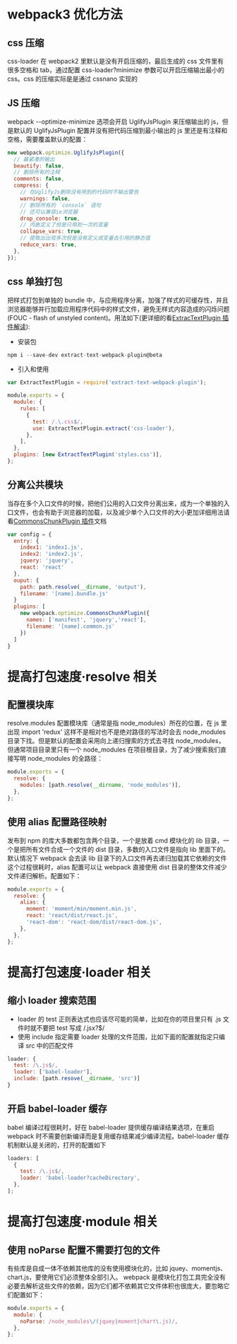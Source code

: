 # webpack3 优化方法

## css 压缩

css-loader 在 webpack2 里默认是没有开启压缩的，最后生成的 css 文件里有很多空格和 tab，通过配置 css-loader?minimize 参数可以开启压缩输出最小的 css。css 的压缩实际是是通过 cssnano 实现的

## JS 压缩

webpack --optimize-minimize 选项会开启 UglifyJsPlugin 来压缩输出的 js，但是默认的 UglifyJsPlugin 配置并没有把代码压缩到最小输出的 js 里还是有注释和空格，需要覆盖默认的配置：

```js
new webpack.optimize.UglifyJsPlugin({
  // 最紧凑的输出
  beautify: false,
  // 删除所有的注释
  comments: false,
  compress: {
    // 在UglifyJs删除没有用到的代码时不输出警告
    warnings: false,
    // 删除所有的 `console` 语句
    // 还可以兼容ie浏览器
    drop_console: true,
    // 内嵌定义了但是只用到一次的变量
    collapse_vars: true,
    // 提取出出现多次但是没有定义成变量去引用的静态值
    reduce_vars: true,
  },
});
```

## css 单独打包

把样式打包到单独的 bundle 中，与应用程序分离，加强了样式的可缓存性，并且浏览器能够并行加载应用程序代码中的样式文件，避免无样式内容造成的闪烁问题(FOUC - flash of unstyled content)。用法如下(更详细的看[ExtracTextPlugin 插件解读]('./ExtracTextPlugin插件解读')):

* 安装包

```js
npm i --save-dev extract-text-webpack-plugin@beta
```

* 引入和使用

```js
var ExtractTextPlugin = require('extract-text-webpack-plugin');

module.exports = {
  module: {
    rules: [
      {
        test: /.\.css$/,
        use: ExtractTextPlugin.extract('css-loader'),
      },
    ],
  },
  plugins: [new ExtractTextPlugin('styles.css')],
};
```

## 分离公共模块

当存在多个入口文件的时候，把他们公用的入口文件分离出来，成为一个单独的入口文件，也会有助于浏览器的加载，以及减少单个入口文件的大小更加详细用法请看[CommonsChunkPlugin 插件]()文档

```js
var config = {
  entry: {
    index1: 'index1.js',
    index2: 'index2.js',
    jquery: 'jquery',
    react: 'react'
  },
  ouput: {
    path: path.resolve(__dirname, 'output'),
    filename: '[name].bundle.js'
  }
  plugins: [
    new webpack.optimize.CommonsChunkPlugin({
      names: ['manifest', 'jquery','react'],
      filename: '[name].common.js'
    })
  ]
}
```

# 提高打包速度·resolve 相关

## 配置模块库

resolve.modules 配置模块库（通常是指 node_modules）所在的位置，在 js 里出现 import 'redux' 这样不是相对也不是绝对路径的写法时会去 node_modules 目录下找。但是默认的配置会采用向上递归搜索的方式去寻找 node_modules，但通常项目目录里只有一个 node_modules 在项目根目录，为了减少搜索我们直接写明 node_modules 的全路径：

```js
module.exports = {
  resolve: {
    modules: [path.resolve(__dirname, 'node_modules')],
  },
};
```

## 使用 alias 配置路径映射

发布到 npm 的库大多数都包含两个目录，一个是放着 cmd 模块化的 lib 目录，一个是把所有文件合成一个文件的 dist 目录，多数的入口文件是指向 lib 里面下的。 默认情况下 webpack 会去读 lib 目录下的入口文件再去递归加载其它依赖的文件这个过程很耗时，alias 配置可以让 webpack 直接使用 dist 目录的整体文件减少文件递归解析。配置如下：

```js
module.exports = {
  resolve: {
    alias: {
      moment: 'moment/min/moment.min.js',
      react: 'react/dist/react.js',
      'react-dom': 'react-dom/dist/react-dom.js',
    },
  },
};
```

# 提高打包速度·loader 相关

## 缩小 loader 搜索范围

* loader 的 test 正则表达式也应该尽可能的简单，比如在你的项目里只有 .js 文件时就不要把 test 写成 /\.jsx?$/
* 使用 include 指定需要 loader 处理的文件范围，比如下面的配置就指定只编译 src 中的匹配文件

```js
loader: {
  test: /\.js$/,
  loader: ['babel-loader'],
  include: [path.resove(__dirname, 'src')]
}
```

## 开启 babel-loader 缓存

babel 编译过程很耗时，好在 babel-loader 提供缓存编译结果选项，在重启 webpack 时不需要创新编译而是复用缓存结果减少编译流程。babel-loader 缓存机制默认是关闭的，打开的配置如下

```js
loaders: [
  {
    test: /\.js$/,
    loader: 'babel-loader?cacheDirectory',
  },
];
```

# 提高打包速度·module 相关

## 使用 noParse 配置不需要打包的文件

有些库是自成一体不依赖其他库的没有使用模块化的，比如 jquey、momentjs、chart.js，要使用它们必须整体全部引入。 webpack 是模块化打包工具完全没有必要去解析这些文件的依赖，因为它们都不依赖其它文件体积也很庞大，要忽略它们配置如下：

```js
module.exports = {
  module: {
    noParse: /node_modules\/(jquey|moment|chart\.js)/,
  },
};
```
